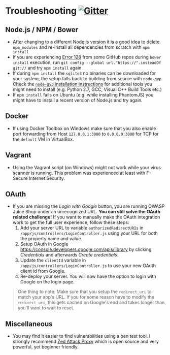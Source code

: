 # Troubleshooting [![Gitter](http://img.shields.io/badge/gitter-join%20chat-1dce73.svg)](https://gitter.im/bkimminich/juice-shop)

## Node.js / NPM / Bower

- After changing to a different Node.js version it is a good idea to
  delete `npm_modules` and re-install all dependencies from scratch with
  `npm install`
- If you are experiencing
  [Error 128](https://github.com/bower/bower/issues/50) from some GitHub
  repos during `bower install` execution, run `git config --global
  url."https://".insteadOf git://` and try `npm install` again
- If during `npm install` the `sqlite3` no binaries can be downloaded
  for your system, the setup falls back to building from source with
  `node-gyp`. Check the
  [`node-gyp` installation instructions](https://github.com/nodejs/node-gyp#installation)
  for additional tools you might need to install (e.g. Python 2.7, GCC,
  Visual C++ Build Tools etc.)
- If `npm install` fails on Ubuntu (e.g. while installing PhantomJS) you
  might have to install a recent version of Node.js and try again.

## Docker

- If using Docker Toolbox on Windows make sure that you also enable port
  forwarding from Host `127.0.0.1:3000` to `0.0.0.0:3000` for TCP for
  the `default` VM in VirtualBox.

## Vagrant

- Using the Vagrant script (on Windows) might not work while your virus
  scanner is running. This problem was experienced at least with
  F-Secure Internet Security.

## OAuth

- If you are missing the _Login with Google_ button, you are running
  OWASP Juice Shop under an unrecognized URL. **You can still solve the
  OAuth related challenge!** If you want to manually make the OAuth
  integration work to get the full user experience, follow these steps:
  1. Add your server URL to variable `authorizedRedirectURIs` in
     `/app/js/controllers/LoginController.js` using your URL for both
     the property name and value.
  2. Setup OAuth in Google
     https://console.developers.google.com/apis/library by clicking
     _Credentials_ and afterwards _Create credentials_.
  3. Update the `clientId` variable in
     `/app/js/controllers/LoginController.js` to use your new OAuth
     client id from Google.
  4. Re-deploy your server. You will now have the option to login with
     Google on the login page.

> One thing to note: Make sure that you setup the `redirect_uri` to
> match your app's URL. If you for some reason have to modify the
> `redirect_uri`, this gets cached on Google's end and takes longer than
> you'll want to wait to reset.

## Miscellaneous

- You may find it easier to find vulnerabilities using a pen test tool.
  I strongly recommend
  [Zed Attack Proxy](https://code.google.com/p/zaproxy/) which is open
  source and very powerful, yet beginner friendly.
